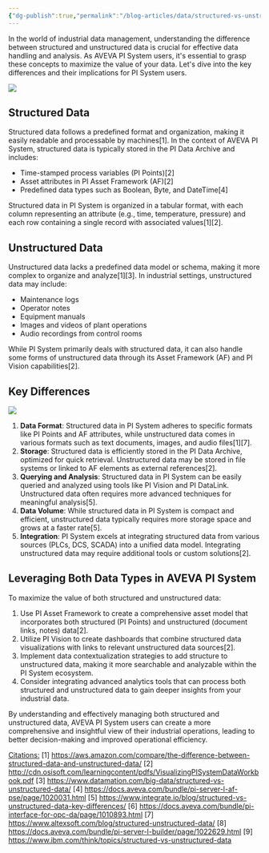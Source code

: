 ```yaml
---
{"dg-publish":true,"permalink":"/blog-articles/data/structured-vs-unstructured-data-understanding-the-difference-in-aveva-pi-system/","dgPassFrontmatter":true}
---
```


In the world of industrial data management, understanding the difference between structured and unstructured data is crucial for effective data handling and analysis. As AVEVA PI System users, it's essential to grasp these concepts to maximize the value of your data. Let's dive into the key differences and their implications for PI System users.

![](https://i.imgur.com/9nc3G11.png)

## Structured Data
Structured data follows a predefined format and organization, making it easily readable and processable by machines[1]. In the context of AVEVA PI System, structured data is typically stored in the PI Data Archive and includes:
- Time-stamped process variables (PI Points)[2]
- Asset attributes in PI Asset Framework (AF)[2]
- Predefined data types such as Boolean, Byte, and DateTime[4]

Structured data in PI System is organized in a tabular format, with each column representing an attribute (e.g., time, temperature, pressure) and each row containing a single record with associated values[1][2].

## Unstructured Data
Unstructured data lacks a predefined data model or schema, making it more complex to organize and analyze[1][3]. In industrial settings, unstructured data may include:
- Maintenance logs
- Operator notes
- Equipment manuals
- Images and videos of plant operations
- Audio recordings from control rooms

While PI System primarily deals with structured data, it can also handle some forms of unstructured data through its Asset Framework (AF) and PI Vision capabilities[2].

## Key Differences

![](https://i.imgur.com/M4pTlsh.png)

1. **Data Format**: Structured data in PI System adheres to specific formats like PI Points and AF attributes, while unstructured data comes in various formats such as text documents, images, and audio files[1][7].
2. **Storage**: Structured data is efficiently stored in the PI Data Archive, optimized for quick retrieval. Unstructured data may be stored in file systems or linked to AF elements as external references[2].
3. **Querying and Analysis**: Structured data in PI System can be easily queried and analyzed using tools like PI Vision and PI DataLink. Unstructured data often requires more advanced techniques for meaningful analysis[5].
4. **Data Volume**: While structured data in PI System is compact and efficient, unstructured data typically requires more storage space and grows at a faster rate[5].
5. **Integration**: PI System excels at integrating structured data from various sources (PLCs, DCS, SCADA) into a unified data model. Integrating unstructured data may require additional tools or custom solutions[2].

## Leveraging Both Data Types in AVEVA PI System
To maximize the value of both structured and unstructured data:
1. Use PI Asset Framework to create a comprehensive asset model that incorporates both structured (PI Points) and unstructured (document links, notes) data[2].
2. Utilize PI Vision to create dashboards that combine structured data visualizations with links to relevant unstructured data sources[2].
3. Implement data contextualization strategies to add structure to unstructured data, making it more searchable and analyzable within the PI System ecosystem.
4. Consider integrating advanced analytics tools that can process both structured and unstructured data to gain deeper insights from your industrial data.

By understanding and effectively managing both structured and unstructured data, AVEVA PI System users can create a more comprehensive and insightful view of their industrial operations, leading to better decision-making and improved operational efficiency.

<u>Citations:</u>
[1] https://aws.amazon.com/compare/the-difference-between-structured-data-and-unstructured-data/
[2] http://cdn.osisoft.com/learningcontent/pdfs/VisualizingPISystemDataWorkbook.pdf
[3] https://www.datamation.com/big-data/structured-vs-unstructured-data/
[4] https://docs.aveva.com/bundle/pi-server-l-af-pse/page/1020031.html
[5] https://www.integrate.io/blog/structured-vs-unstructured-data-key-differences/
[6] https://docs.aveva.com/bundle/pi-interface-for-opc-da/page/1010893.html
[7] https://www.altexsoft.com/blog/structured-unstructured-data/
[8] https://docs.aveva.com/bundle/pi-server-l-builder/page/1022629.html
[9] https://www.ibm.com/think/topics/structured-vs-unstructured-data